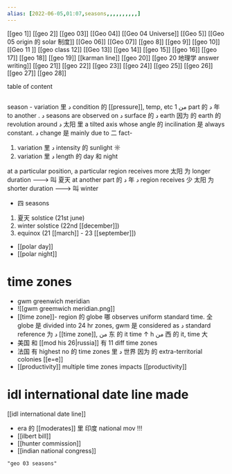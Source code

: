 ```yaml
---
alias: [2022-06-05,01:07,seasons,,,,,,,,,,]
---
```

[[geo 1]] [[geo 2]] [[geo 03]] [[Geo 04]] [[Geo 04 Universe]] [[Geo 5]] [[Geo 05 origin 的 solar 制度]]
[[Geo 06]] [[Geo 07]] [[geo 8]] [[geo 9]] [[geo 10]]
[[Geo 11 ]] [[geo class 12]] [[Geo 13]] [[geo 14]] [[geo 15]]
[[geo 16]] [[geo 17]] [[geo 18]] [[geo 19]] [[karman line]] [[geo 20]] [[geo 20 地理学 answer writing]]
[[geo 21]] [[geo 22]] [[geo 23]] [[geo 24]] [[geo 25]]
[[geo 26]] [[geo 27]] [[geo 28]]

table of content
```toc
```
season - variation 里 د condition  的 [[pressure]], temp, etc من 1 part 的 د 年 to another .  د seasons are observed on د surface 的 د earth 因为  的 earth 的 revolution around د 太阳 里 a tilted axis whose angle 的 incilination 是 always constant.
 د change 是 mainly due to 二 fact-
 1. variation 里 د intensity 的 sunlight ☼
 2.  variation 里 د length 的 day 和 night

at a particular position, a particular region receives more 太阳 为 longer duration ---> 叫 夏天
at another part 的  د 年 د region receives 少  太阳 为 shorter duration ---> 叫 winter

- 四 seasons
1. 夏天 solstice (21st june)
2. winter solstice (22nd [[december]])
3. equinox (21 [[march]] - 23 [[september]])

- [[polar day]]
- [[polar night]]

# time zones
- gwm greenwich meridian
- ![[gwm greemwich meridian.png]]
- [[time zone]]- region 的 globe 哪 observes uniform standard time. 全 globe 是 divided into 24 hr zones, gwm 是 considered as د standard reference 为  د [[time zone]], من 东   的 it time ↑ h من 西   的 it, time 大 
- 美国  和 [[mod his 26|russia]] 有 11 diff time zones
- 法国  有 highest no 的 time zones 里 د 世界 因为 的 extra-territorial colonies [[e=e]]
- [[productivity]] multiple time zones impacts [[productivity]]

# idl international date line made
[[idl international date line]]
- era 的 [[moderates]] 里 印度  national mov !!!
- [[ilbert bill]]
- [[hunter commission]]
- [[indian national congress]]
```query
"geo 03 seasons"
```